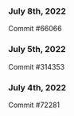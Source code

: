 ### July 8th, 2022

Commit #66066

### July 5th, 2022

Commit #314353


### July 4th, 2022

Commit #72281
